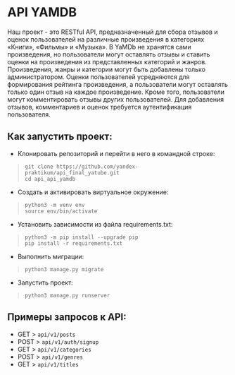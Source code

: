 # API YAMDB
Наш проект - это RESTful API, предназначенный для сбора отзывов и оценок пользователей на различные произведения в категориях «Книги», «Фильмы» и «Музыка». В YaMDb не хранятся сами произведения, но пользователи могут оставлять отзывы и ставить оценки на произведения из представленных категорий и жанров. Произведения, жанры и категории могут быть добавлены только администратором. Оценки пользователей усредняются для формирования рейтинга произведения, а пользователи могут оставлять только один отзыв на каждое произведение. Кроме того, пользователи могут комментировать отзывы других пользователей. Для добавления отзывов, комментариев и оценок требуется аутентификация пользователя.
## **Как запустить проект:**

* Клонировать репозиторий и перейти в него в командной строке:
> `git clone https://github.com/yandex-praktikum/api_final_yatube.git`  
> `cd api_api_yamdb`
* Cоздать и активировать виртуальное окружение:
> `python3 -m venv env`  
> `source env/bin/activate`
* Установить зависимости из файла requirements.txt:
> `python3 -m pip install --upgrade pip`  
> `pip install -r requirements.txt`
* Выполнить миграции:
> `python3 manage.py migrate`
* Запустить проект:
> `python3 manage.py runserver`
## **Примеры запросов к API**:
* GET > `api/v1/posts`
* POST > `api/v1/auth/signup`
* GET > `api/v1/categories`
* POST > `api/v1/genres`
* GET > `api/v1/titles`
